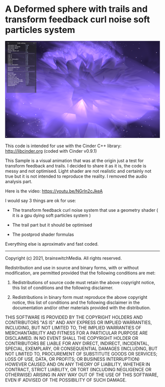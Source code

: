 # A Deformed sphere with trails and transform feedback curl noise soft particles system

![deformedSphereMapping](https://github.com/brainswitchMedia/Cinder-Samples/blob/master/deformedSphereMappingV2/deformedSphereMappingV2.png)

This code is intended for use with the Cinder C++ library: http://libcinder.org (coded with Cinder v0.9.1)

This Sample is a visual animation that was at the origin just a test for transform feedback and trails. I decided to share it as it is, the code is messy and not optimised. Light shader are not realistic and certainly not true but it is not intended to reproduce the reality. I removed the audio analysis part.

Here is the video: https://youtu.be/NGrln2cJkeA 

I would say 3 things are ok for use:

* The transform feedback curl noise system that use a geometry shader ( it is a gpu dying soft particles system )  

* The trail part but it should be optimised

* The postprod shader formulas

Everything else is aproximativ and fast coded. 

----------------------------------------------------------------------------------

Copyright (c) 2021, brainswitchMedia. All rights reserved.

Redistribution and use in source and binary forms, with or without
modification, are permitted provided that the following conditions are met:

1. Redistributions of source code must retain the above copyright notice, this
   list of conditions and the following disclaimer.

2. Redistributions in binary form must reproduce the above copyright notice,
   this list of conditions and the following disclaimer in the documentation
   and/or other materials provided with the distribution.

THIS SOFTWARE IS PROVIDED BY THE COPYRIGHT HOLDERS AND CONTRIBUTORS "AS IS"
AND ANY EXPRESS OR IMPLIED WARRANTIES, INCLUDING, BUT NOT LIMITED TO, THE
IMPLIED WARRANTIES OF MERCHANTABILITY AND FITNESS FOR A PARTICULAR PURPOSE ARE
DISCLAIMED. IN NO EVENT SHALL THE COPYRIGHT HOLDER OR CONTRIBUTORS BE LIABLE
FOR ANY DIRECT, INDIRECT, INCIDENTAL, SPECIAL, EXEMPLARY, OR CONSEQUENTIAL
DAMAGES (INCLUDING, BUT NOT LIMITED TO, PROCUREMENT OF SUBSTITUTE GOODS OR
SERVICES; LOSS OF USE, DATA, OR PROFITS; OR BUSINESS INTERRUPTION) HOWEVER
CAUSED AND ON ANY THEORY OF LIABILITY, WHETHER IN CONTRACT, STRICT LIABILITY,
OR TORT (INCLUDING NEGLIGENCE OR OTHERWISE) ARISING IN ANY WAY OUT OF THE USE
OF THIS SOFTWARE, EVEN IF ADVISED OF THE POSSIBILITY OF SUCH DAMAGE.
